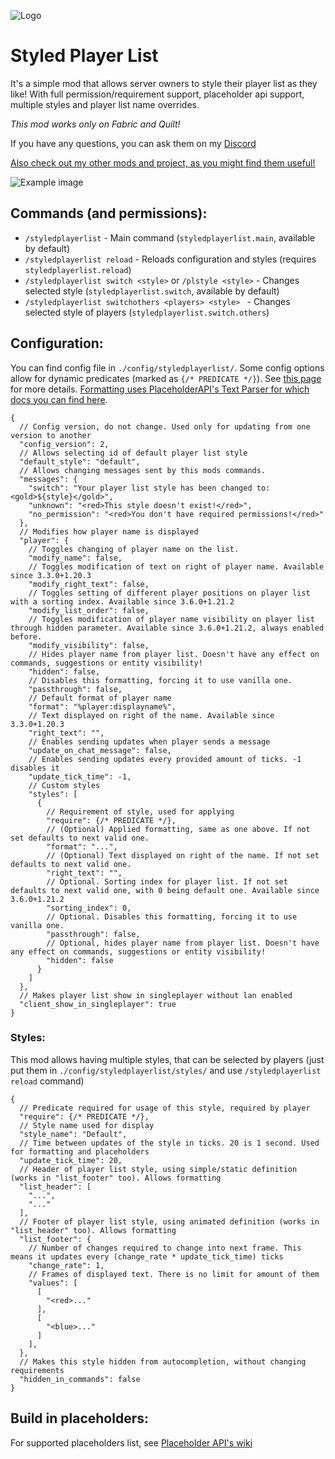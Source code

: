 ![Logo](https://i.imgur.com/DOl47Dn.png)

# Styled Player List
It's a simple mod that allows server owners to style their player list as they like!
With full permission/requirement support, placeholder api support, multiple styles and player list name overrides.

*This mod works only on Fabric and Quilt!*

If you have any questions, you can ask them on my [Discord](https://pb4.eu/discord)

[Also check out my other mods and project, as you might find them useful!](https://pb4.eu)

![Example image](https://i.imgur.com/yIcm5dC.png)


## Commands (and permissions):
- `/styledplayerlist` - Main command (`styledplayerlist.main`, available by default)
- `/styledplayerlist reload` - Reloads configuration and styles (requires `styledplayerlist.reload`)
- `/styledplayerlist switch <style>` or `/plstyle <style>` - Changes selected style (`styledplayerlist.switch`, available by default)
- `/styledplayerlist switchothers <players> <style> ` - Changes selected style of players (`styledplayerlist.switch.others`)

## Configuration:
You can find config file in `./config/styledplayerlist/`.
Some config options allow for dynamic predicates (marked as `{/* PREDICATE */}`).
See [this page](https://github.com/Patbox/PredicateAPI/blob/1.19.4/BUILTIN.md) for more details.
[Formatting uses PlaceholderAPI's Text Parser for which docs you can find here](https://placeholders.pb4.eu/user/text-format/).

```json5
{
  // Config version, do not change. Used only for updating from one version to another
  "config_version": 2,
  // Allows selecting id of default player list style
  "default_style": "default",
  // Allows changing messages sent by this mods commands.
  "messages": {
    "switch": "Your player list style has been changed to: <gold>${style}</gold>",
    "unknown": "<red>This style doesn't exist!</red>",
    "no_permission": "<red>You don't have required permissions!</red>"
  },
  // Modifies how player name is displayed
  "player": {
    // Toggles changing of player name on the list.
    "modify_name": false,
    // Toggles modification of text on right of player name. Available since 3.3.0+1.20.3
    "modify_right_text": false,
    // Toggles setting of different player positions on player list with a sorting index. Available since 3.6.0+1.21.2
    "modify_list_order": false,
    // Toggles modification of player name visibility on player list through hidden parameter. Available since 3.6.0+1.21.2, always enabled before.
    "modify_visibility": false,
    // Hides player name from player list. Doesn't have any effect on commands, suggestions or entity visibility!
    "hidden": false,
    // Disables this formatting, forcing it to use vanilla one.
    "passthrough": false,
    // Default format of player name
    "format": "%player:displayname%",
    // Text displayed on right of the name. Available since 3.3.0+1.20.3
    "right_text": "",
    // Enables sending updates when player sends a message
    "update_on_chat_message": false,
    // Enables sending updates every provided amount of ticks. -1 disables it
    "update_tick_time": -1,
    // Custom styles
    "styles": [
      {
        // Requirement of style, used for applying
        "require": {/* PREDICATE */},
        // (Optional) Applied formatting, same as one above. If not set defaults to next valid one.
        "format": "...",
        // (Optional) Text displayed on right of the name. If not set defaults to next valid one.
        "right_text": "",
        // Optional. Sorting index for player list. If not set defaults to next valid one, with 0 being default one. Available since 3.6.0+1.21.2
        "sorting_index": 0,
        // Optional. Disables this formatting, forcing it to use vanilla one.
        "passthrough": false,
        // Optional, hides player name from player list. Doesn't have any effect on commands, suggestions or entity visibility!
        "hidden": false
      }
    ]
  },
  // Makes player list show in singleplayer without lan enabled
  "client_show_in_singleplayer": true
}
```
### Styles:
This mod allows having multiple styles, that can be selected by players (just put them in `./config/styledplayerlist/styles/` and use `/styledplayerlist reload` command)

```json5
{
  // Predicate required for usage of this style, required by player
  "require": {/* PREDICATE */},
  // Style name used for display
  "style_name": "Default",
  // Time between updates of the style in ticks. 20 is 1 second. Used for formatting and placeholders
  "update_tick_time": 20,
  // Header of player list style, using simple/static definition (works in "list_footer" too). Allows formatting
  "list_header": [
    "...",
    "..."
  ],
  // Footer of player list style, using animated definition (works in "list_header" too). Allows formatting
  "list_footer": {
    // Number of changes required to change into next frame. This means it updates every (change_rate * update_tick_time) ticks 
    "change_rate": 1,
    // Frames of displayed text. There is no limit for amount of them
    "values": [
      [
        "<red>..."
      ],
      [
        "<blue>..."
      ]
    ],
  },
  // Makes this style hidden from autocompletion, without changing requirements
  "hidden_in_commands": false
}
```

## Build in placeholders:
For supported placeholders list, see [Placeholder API's wiki](https://placeholders.pb4.eu/user/general/)

